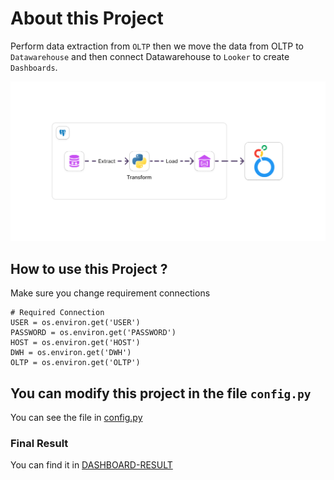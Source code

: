 # About this Project

Perform data extraction from `OLTP` then we move the data from OLTP to `Datawarehouse` and then connect Datawarehouse to `Looker` to create `Dashboards`.

![Group 4 Project](architecture/ETL-Architecture.png)

## How to use this Project ?
Make sure you change requirement connections
```pycon
# Required Connection
USER = os.environ.get('USER')
PASSWORD = os.environ.get('PASSWORD')
HOST = os.environ.get('HOST')
DWH = os.environ.get('DWH')
OLTP = os.environ.get('OLTP')
```
## You can modify this project in the file `config.py`
You can see the file in [config.py](https://github.com/Ghifariezra/data-engineer/blob/f052e6a6e14ac1b9165b926c904611f9db8c73cd/Digital%20Skola/Project/etl-project/etl/config/config.py)

### Final Result
You can find it in [DASHBOARD-RESULT](etl/dashboard/dashboard_project1.pdf)